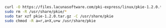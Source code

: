 ﻿```sh
curl -O https://files.lacunasoftware.com/pki-express/linux/pkie-1.2.0.tar.gz
sudo rm -R /usr/share/pkie/*
sudo tar xzf pkie-1.2.0.tar.gz -C /usr/share/pkie
sudo chmod -R a=r,a+X,u+w /usr/share/pkie
```
